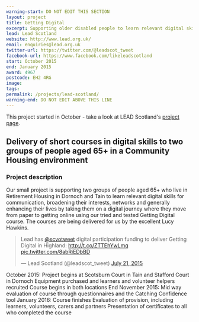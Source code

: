 ```yaml
---
warning-start: DO NOT EDIT THIS SECTION
layout: project
title: Getting Digital
excerpt: Supporting older disabled people to learn relevant digital skills within a community housing environment.
lead: Lead Scotland
website: http://www.lead.org.uk/
email: enquiries@lead.org.uk
twitter-url: https://twitter.com/@leadscot_tweet 
facebook-url: https://www.facebook.com/likeleadscotland
start: October 2015
end: January 2015
award: 4967
postcode: EH2 4RG
image:
tags: 
permalink: /projects/lead-scotland/
warning-end: DO NOT EDIT ABOVE THIS LINE
---
```


This project started in October - take a look at LEAD Scotland's <a href="http://www.getconnectedandlead.org.uk/show.php?contentid=179">project page</a>.

## Delivery of short courses in digital skills to two groups of people aged 65+ in a Community Housing environment

### Project description
Our small project is supporting two groups of people aged 65+ who live in Retirement Housing in Dornoch and Tain to learn relevant digital skills for communication, broadening their interests, networks and generally enhancing their lives by taking them on a digital journey where they move from paper to getting online using our tried and tested Getting Digital course. The courses are being delivered for us by the excellent Lucy Hawkins.

<blockquote class="twitter-tweet" lang="en"><p lang="en" dir="ltr">Lead has <a href="https://twitter.com/scvotweet">@scvotweet</a> digital participation funding to deliver Getting Digital in Highland: <a href="http://t.co/ZTTEhYwLmq">http://t.co/ZTTEhYwLmq</a> <a href="http://t.co/8abRiEDbBD">pic.twitter.com/8abRiEDbBD</a></p>&mdash; Lead Scotland (@leadscot_tweet) <a href="https://twitter.com/leadscot_tweet/status/623499162529697792">July 21, 2015</a></blockquote>
<script async src="//platform.twitter.com/widgets.js" charset="utf-8"></script>


October 2015: Project begins at Scotsburn Court in Tain and Stafford Court in Dornoch
Equipment purchased and learners and volunteer helpers recruited
Course begins in both locations
End November 2015: Mid way evaluation of course through questionnaires and the Catching Confidence tool
January 2016: Course finishes
Evaluation of provision, including learners, volunteers, carers and partners
Presentation of certificates to all who completed the course
